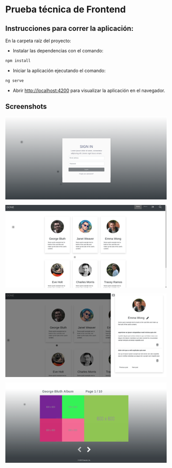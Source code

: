 # Prueba técnica de Frontend


## Instrucciones para correr la aplicación:

En la carpeta raíz del proyecto:

* Instalar las dependencias con el comando:

```sh
npm install
```

* Iniciar la aplicación ejecutando el comando:

```sh
ng serve
```

* Abrir [http://localhost:4200](http://localhost:4200) para visualizar la aplicación en el navegador.



## Screenshots
![Login](/img/Login.png)

![Home](/img/home.png)

![Side](/img/Side.png)

![Album](/img/Album.png)
